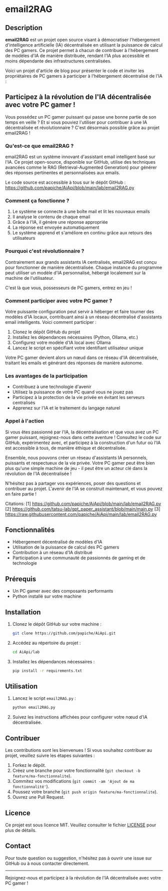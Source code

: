 # email2RAG

## Description

**email2RAG** est un projet open source visant à démocratiser l'hébergement d'intelligence artificielle (IA) décentralisée en utilisant la puissance de calcul des PC gamers. Ce projet permet à chacun de contribuer à l'hébergement de modèles d'IA de manière distribuée, rendant l'IA plus accessible et moins dépendante des infrastructures centralisées.

Voici un projet d'article de blog pour présenter le code et inviter les propriétaires de PC gamers à participer à l'hébergement décentralisé de l'IA :

## Participez à la révolution de l'IA décentralisée avec votre PC gamer !

Vous possédez un PC gamer puissant qui passe une bonne partie de son temps en veille ? Et si vous pouviez l'utiliser pour contribuer à une IA décentralisée et révolutionnaire ? C'est désormais possible grâce au projet email2RAG !

### Qu'est-ce que email2RAG ?

email2RAG est un système innovant d'assistant email intelligent basé sur l'IA. Ce projet open-source, disponible sur GitHub, utilise des techniques avancées comme le RAG (Retrieval-Augmented Generation) pour générer des réponses pertinentes et personnalisées aux emails.

Le code source est accessible à tous sur le dépôt GitHub : https://github.com/papiche/AiApi/blob/main/lab/email2RAG.py

### Comment ça fonctionne ?

1. Le système se connecte à une boîte mail et lit les nouveaux emails
2. Il analyse le contenu de chaque email
3. Grâce à l'IA, il génère une réponse appropriée
4. La réponse est envoyée automatiquement
5. Le système apprend et s'améliore en continu grâce aux retours des utilisateurs

### Pourquoi c'est révolutionnaire ?

Contrairement aux grands assistants IA centralisés, email2RAG est conçu pour fonctionner de manière décentralisée. Chaque instance du programme peut utiliser un modèle d'IA personnalisé, hébergé localement sur la machine de l'utilisateur.

C'est là que vous, possesseurs de PC gamers, entrez en jeu !

### Comment participer avec votre PC gamer ?

Votre puissante configuration peut servir à héberger et faire tourner des modèles d'IA locaux, contribuant ainsi à un réseau décentralisé d'assistants email intelligents. Voici comment participer :

1. Clonez le dépôt GitHub du projet
2. Installez les dépendances nécessaires (Python, Ollama, etc.)
3. Configurez votre modèle d'IA local avec Ollama
4. Lancez le script en spécifiant votre identifiant utilisateur unique

Votre PC gamer devient alors un nœud dans ce réseau d'IA décentralisée, traitant les emails et générant des réponses de manière autonome.

### Les avantages de la participation

- Contribuez à une technologie d'avenir
- Utilisez la puissance de votre PC quand vous ne jouez pas
- Participez à la protection de la vie privée en évitant les serveurs centralisés
- Apprenez sur l'IA et le traitement du langage naturel

### Appel à l'action

Si vous êtes passionné par l'IA, la décentralisation et que vous avez un PC gamer puissant, rejoignez-nous dans cette aventure ! Consultez le code sur GitHub, expérimentez avec, et participez à la construction d'un futur où l'IA est accessible à tous, de manière éthique et décentralisée.

Ensemble, nous pouvons créer un réseau d'assistants IA personnels, puissants et respectueux de la vie privée. Votre PC gamer peut être bien plus qu'une simple machine de jeu - il peut être un acteur clé dans la révolution de l'IA décentralisée !

N'hésitez pas à partager vos expériences, poser des questions et contribuer au projet. L'avenir de l'IA se construit maintenant, et vous pouvez en faire partie !

Citations:
[1] https://github.com/papiche/AiApi/blob/main/lab/email2RAG.py
[2] https://github.com/tatsu-lab/gpt_paper_assistant/blob/main/main.py
[3] https://raw.githubusercontent.com/papiche/AiApi/main/lab/email2RAG.py

## Fonctionnalités

- Hébergement décentralisé de modèles d'IA
- Utilisation de la puissance de calcul des PC gamers
- Contribution à un réseau d'IA distribué
- Participation à une communauté de passionnés de gaming et de technologie

## Prérequis

- Un PC gamer avec des composants performants
- Python installé sur votre machine

## Installation

1. Clonez le dépôt GitHub sur votre machine :

   ```bash
   git clone https://github.com/papiche/AiApi.git
   ```

2. Accédez au répertoire du projet :

   ```bash
   cd AiApi/lab
   ```

3. Installez les dépendances nécessaires :

   ```bash
   pip install -r requirements.txt
   ```

## Utilisation

1. Lancez le script `email2RAG.py` :

   ```bash
   python email2RAG.py
   ```

2. Suivez les instructions affichées pour configurer votre nœud d'IA décentralisée.

## Contribuer

Les contributions sont les bienvenues ! Si vous souhaitez contribuer au projet, veuillez suivre les étapes suivantes :

1. Forkez le dépôt.
2. Créez une branche pour votre fonctionnalité (`git checkout -b feature/ma-fonctionnalite`).
3. Commitez vos modifications (`git commit -am 'Ajout de ma fonctionnalité'`).
4. Poussez votre branche (`git push origin feature/ma-fonctionnalite`).
5. Ouvrez une Pull Request.

## Licence

Ce projet est sous licence MIT. Veuillez consulter le fichier [LICENSE](LICENSE) pour plus de détails.

## Contact

Pour toute question ou suggestion, n'hésitez pas à ouvrir une issue sur GitHub ou à nous contacter directement.

---

Rejoignez-nous et participez à la révolution de l'IA décentralisée avec votre PC gamer !
